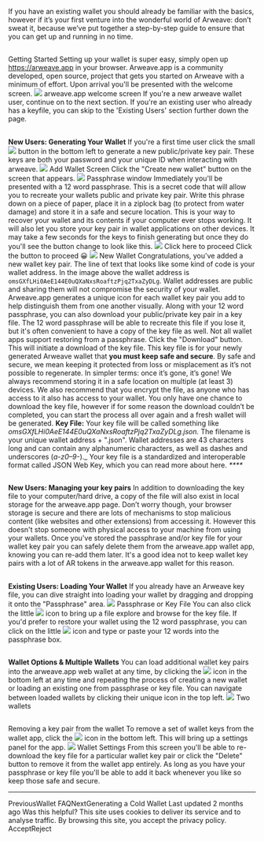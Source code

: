 If you have an existing wallet you should already be familiar with the basics, however if it’s your first venture into the wonderful world of Arweave: don’t sweat it, because we’ve put together a step-by-step guide to ensure that you can get up and running in no time.
## 
Getting Started
Setting up your wallet is super easy, simply open up https://arweave.app in your browser. Arweave.app is a community developed, open source, project that gets you started on Arweave with a minimum of effort. Upon arrival you'll be presented with the welcome screen.
![](https://docs.arweave.org/~gitbook/image?url=https%3A%2F%2F3147367573-files.gitbook.io%2F%7E%2Ffiles%2Fv0%2Fb%2Fgitbook-x-prod.appspot.com%2Fo%2Fspaces%252F-LQoiZsTrKaWGG_SWJb5%252Fuploads%252Fgit-blob-60e5c5eb11bcfef1411e4434ff899107cb6a85a1%252Fimage%2520%289%29%2520%281%29.png%3Falt%3Dmedia&width=768&dpr=4&quality=100&sign=ddd3fc94&sv=2)
arweave.app welcome screen
If you're a new arweave wallet user, continue on to the next section. If you're an existing user who already has a keyfile, you can skip to the 'Existing Users' section further down the page.
## 
**New Users: Generating Your Wallet**
If you're a first time user click the small ![](https://docs.arweave.org/~gitbook/image?url=https%3A%2F%2F3147367573-files.gitbook.io%2F%7E%2Ffiles%2Fv0%2Fb%2Fgitbook-x-prod.appspot.com%2Fo%2Fspaces%252F-LQoiZsTrKaWGG_SWJb5%252Fuploads%252Fgit-blob-a45e2054f00ca089c62b2dc6c1864c892396d728%252Fimage%2520%285%29.png%3Falt%3Dmedia&width=40&dpr=4&quality=100&sign=b036d38c&sv=2) button in the bottom left to generate a new public/private key pair. These keys are both your password and your unique ID when interacting with arweave.
![](https://docs.arweave.org/~gitbook/image?url=https%3A%2F%2F3147367573-files.gitbook.io%2F%7E%2Ffiles%2Fv0%2Fb%2Fgitbook-x-prod.appspot.com%2Fo%2Fspaces%252F-LQoiZsTrKaWGG_SWJb5%252Fuploads%252Fgit-blob-4a6b8e6e5f14cd0026268786cefc696f93328f9c%252Fimage%2520%283%29.png%3Falt%3Dmedia&width=768&dpr=4&quality=100&sign=76bba6c8&sv=2)
Add Wallet Screen
Click the "Create new wallet" button on the screen that appears.
![](https://docs.arweave.org/~gitbook/image?url=https%3A%2F%2F3147367573-files.gitbook.io%2F%7E%2Ffiles%2Fv0%2Fb%2Fgitbook-x-prod.appspot.com%2Fo%2Fspaces%252F-LQoiZsTrKaWGG_SWJb5%252Fuploads%252Fgit-blob-e34e010db8ca2052992862080d98d65848e0652e%252Fimage%2520%287%29.png%3Falt%3Dmedia&width=768&dpr=4&quality=100&sign=2d967e22&sv=2)
Passphrase window
Immediately you'll be presented with a 12 word passphrase. This is a secret code that will allow you to recreate your wallets public and private key pair. Write this phrase down on a piece of paper, place it in a ziplock bag (to protect from water damage) and store it in a safe and secure location. This is your way to recover your wallet and its contents if your computer ever stops working.
It will also let you store your key pair in wallet applications on other devices. It may take a few seconds for the keys to finish generating but once they do you'll see the button change to look like this.
![](https://docs.arweave.org/~gitbook/image?url=https%3A%2F%2F3147367573-files.gitbook.io%2F%7E%2Ffiles%2Fv0%2Fb%2Fgitbook-x-prod.appspot.com%2Fo%2Fspaces%252F-LQoiZsTrKaWGG_SWJb5%252Fuploads%252Fgit-blob-0473d764cfe910e22de59769142ad56a74450453%252Fimage%2520%2810%29%2520%281%29.png%3Falt%3Dmedia&width=768&dpr=4&quality=100&sign=8e966e3e&sv=2)
Click here to proceed
Click the button to proceed 😀
![](https://docs.arweave.org/~gitbook/image?url=https%3A%2F%2F3147367573-files.gitbook.io%2F%7E%2Ffiles%2Fv0%2Fb%2Fgitbook-x-prod.appspot.com%2Fo%2Fspaces%252F-LQoiZsTrKaWGG_SWJb5%252Fuploads%252Fgit-blob-d109e130dfc2febe5cfa2641b4b4856f400db29f%252Fimage%2520%282%29.png%3Falt%3Dmedia&width=768&dpr=4&quality=100&sign=7a7b5747&sv=2)
New Wallet
Congratulations, you've added a new wallet key pair. The line of text that looks like some kind of code is your wallet address. In the image above the wallet address is `omsGXfLHi0AeE144E0uQXaNxsRoaftzPjq2TxaZyDLg`. Wallet addresses are public and sharing them will not compromise the security of your wallet.
Arweave.app generates a unique icon for each wallet key pair you add to help distinguish them from one another visually.
Along with your 12 word passphrase, you can also download your public/private key pair in a key file. The 12 word passphrase will be able to recreate this file if you lose it, but it's often convenient to have a copy of the key file as well. Not all wallet apps support restoring from a passphrase.
Click the "Download" button. This will initiate a download of the key file.
This key file is for your newly generated Arweave wallet that **you must keep safe and secure**. By safe and secure, we mean keeping it protected from loss or misplacement as it’s not possible to regenerate. In simpler terms: once it’s gone, it’s gone! We always recommend storing it in a safe location on multiple (at least 3) devices. We also recommend that you encrypt the file, as anyone who has access to it also has access to your wallet.
You only have one chance to download the key file, however if for some reason the download couldn’t be completed, you can start the process all over again and a fresh wallet will be generated.
**Key File:** Your key file will be called something like _omsGXfLHi0AeE144E0uQXaNxsRoaftzPjq2TxaZyDLg.json._ The filename is your unique wallet address + ".json". Wallet addresses are 43 characters long and can contain any alphanumeric characters, as well as dashes and underscores (_a-z0–9-_)._ Your key file is a standardized and interoperable format called JSON Web Key, which you can read more about here.
_****_
## 
 **New Users: Managing your key pairs**
In addition to downloading the key file to your computer/hard drive, a copy of the file will also exist in local storage for the arweave.app page. Don’t worry though, your browser storage is secure and there are lots of mechanisms to stop malicious content (like websites and other extensions) from accessing it. However this doesn't stop someone with physical access to your machine from using your wallets. Once you've stored the passphrase and/or key file for your wallet key pair you can safely delete them from the arweave.app wallet app, knowing you can re-add them later. It's a good idea not to keep wallet key pairs with a lot of AR tokens in the arweave.app wallet for this reason.
## 
**Existing Users: Loading Your Wallet**
If you already have an Arweave key file, you can dive straight into loading your wallet by dragging and dropping it onto the "Passphrase" area.
![](https://docs.arweave.org/~gitbook/image?url=https%3A%2F%2F3147367573-files.gitbook.io%2F%7E%2Ffiles%2Fv0%2Fb%2Fgitbook-x-prod.appspot.com%2Fo%2Fspaces%252F-LQoiZsTrKaWGG_SWJb5%252Fuploads%252Fgit-blob-dc076f956269c01fc45d4b22d46eaf3d100c2c63%252Fimage%2520%282%29%2520%281%29.png%3Falt%3Dmedia&width=768&dpr=4&quality=100&sign=24322dcc&sv=2)
Passphrase or Key File
You can also click the little ![](https://docs.arweave.org/~gitbook/image?url=https%3A%2F%2F3147367573-files.gitbook.io%2F%7E%2Ffiles%2Fv0%2Fb%2Fgitbook-x-prod.appspot.com%2Fo%2Fspaces%252F-LQoiZsTrKaWGG_SWJb5%252Fuploads%252Fgit-blob-48b74016bfaf43a46adb876496410d79aa07b99b%252Fimage_12.png%3Falt%3Dmedia&width=43&dpr=4&quality=100&sign=88a7dd63&sv=2) icon to bring up a file explore and browse for the key file.
If you'd prefer to restore your wallet using the 12 word passphrase, you can click on the little ![](https://docs.arweave.org/~gitbook/image?url=https%3A%2F%2F3147367573-files.gitbook.io%2F%7E%2Ffiles%2Fv0%2Fb%2Fgitbook-x-prod.appspot.com%2Fo%2Fspaces%252F-LQoiZsTrKaWGG_SWJb5%252Fuploads%252Fgit-blob-0ac0c3bff1f676f4238c28f28acfde00a6a2e9a0%252Fimage_6.png%3Falt%3Dmedia&width=40&dpr=4&quality=100&sign=4c460a1e&sv=2) icon and type or paste your 12 words into the passphrase box.
## 
**Wallet Options & Multiple Wallets**
You can load additional wallet key pairs into the arweave.app web wallet at any time, by clicking the ![](https://docs.arweave.org/~gitbook/image?url=https%3A%2F%2F3147367573-files.gitbook.io%2F%7E%2Ffiles%2Fv0%2Fb%2Fgitbook-x-prod.appspot.com%2Fo%2Fspaces%252F-LQoiZsTrKaWGG_SWJb5%252Fuploads%252Fgit-blob-a45e2054f00ca089c62b2dc6c1864c892396d728%252Fimage%2520%285%29.png%3Falt%3Dmedia&width=40&dpr=4&quality=100&sign=b036d38c&sv=2) icon in the bottom left at any time and repeating the process of creating a new wallet or loading an existing one from passphrase or key file.
You can navigate between loaded wallets by clicking their unique icon in the top left.
![](https://docs.arweave.org/~gitbook/image?url=https%3A%2F%2F3147367573-files.gitbook.io%2F%7E%2Ffiles%2Fv0%2Fb%2Fgitbook-x-prod.appspot.com%2Fo%2Fspaces%252F-LQoiZsTrKaWGG_SWJb5%252Fuploads%252Fgit-blob-b683532fbd35373e9f802ba867c9dcb7b11f4626%252Fimage%2520%281%29%2520%281%29.png%3Falt%3Dmedia&width=768&dpr=4&quality=100&sign=5995ec7f&sv=2)
Two wallets
## 
Removing a key pair from the wallet
To remove a set of wallet keys from the wallet app, click the ![](https://docs.arweave.org/~gitbook/image?url=https%3A%2F%2F3147367573-files.gitbook.io%2F%7E%2Ffiles%2Fv0%2Fb%2Fgitbook-x-prod.appspot.com%2Fo%2Fspaces%252F-LQoiZsTrKaWGG_SWJb5%252Fuploads%252Fgit-blob-47aebeb2b4057507ed4b665e464d85db3202ffff%252Fimage%2520%284%29%2520%281%29.png%3Falt%3Dmedia&width=36&dpr=4&quality=100&sign=e79c9a53&sv=2) icon in the bottom left. This will bring up a settings panel for the app.
![](https://docs.arweave.org/~gitbook/image?url=https%3A%2F%2F3147367573-files.gitbook.io%2F%7E%2Ffiles%2Fv0%2Fb%2Fgitbook-x-prod.appspot.com%2Fo%2Fspaces%252F-LQoiZsTrKaWGG_SWJb5%252Fuploads%252Fgit-blob-af4af758d763d0a81334665f9291b7768b992e17%252Fimage%2520%288%29.png%3Falt%3Dmedia&width=768&dpr=4&quality=100&sign=a3c6e58a&sv=2)
Wallet Settings
From this screen you'll be able to re-download the key file for a particular wallet key pair or click the "Delete" button to remove it from the wallet app entirely. As long as you have your passphrase or key file you'll be able to add it back whenever you like so keep those safe and secure.
****
PreviousWallet FAQNextGenerating a Cold Wallet
Last updated 2 months ago
Was this helpful?
This site uses cookies to deliver its service and to analyse traffic. By browsing this site, you accept the privacy policy.
AcceptReject
